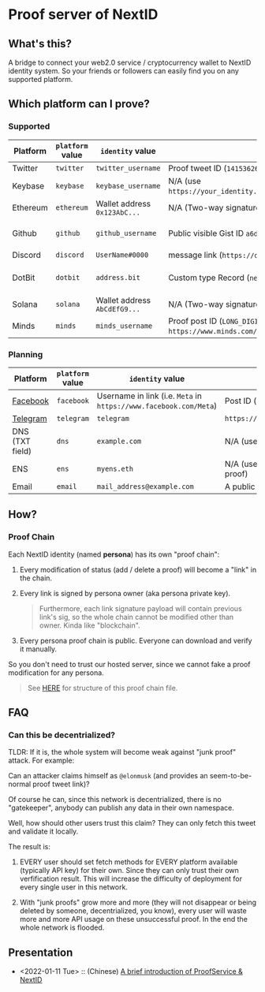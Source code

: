 # Proof server of NextID

## What's this?

A bridge to connect your web2.0 service / cryptocurrency wallet to
NextID identity system. So your friends or followers can easily find
you on any supported platform.

## Which platform can I prove?

### Supported

| Platform | `platform` value | `identity` value             | `proof_location` value                                                         | Misc.                                                   |
|----------|------------------|------------------------------|--------------------------------------------------------------------------------|---------------------------------------------------------|
| Twitter  | `twitter`        | `twitter_username`           | Proof tweet ID (`1415362679095635970`)                                         |                                                         |
| Keybase  | `keybase`        | `keybase_username`           | N/A (use `https://your_identity.keybase.pub/NextID/COMPRESSED_PUBKEY_HEX.txt`) |                                                         |
| Ethereum | `ethereum`       | Wallet address `0x123AbC...` | N/A (Two-way signatures created from persona sk and wallet sk)                 |                                                         |
| Github   | `github`         | `github_username`            | Public visible Gist ID `a6dddd2811af21b671fd`                                  | Gist should contains `0xPUBKEY_COMRESSED_HEX.json` file |
| Discord  | `discord`        | `UserName#0000`              | message link (`https://discord.com/channels/DIGITS/DIGITS/DIGITS`)             |                                                         |
| DotBit   | `dotbit`         | `address.bit`                | Custom type Record (`nextid_proof_0xPUBKEY_COMRESSED_HEX`)                     | Formerly known as DAS (Decentralized Account System)    |
| Solana   | `solana`         | Wallet address `AbCdEfG9...` | N/A (Two-way signatures created from persona sk and wallet sk)                 |                                                         |
| Minds    | `minds`          | `minds_username`             | Proof post ID (`LONG_DIGITS` in `https://www.minds.com/newsfeed/LONG_DIGITS`)  |                                                         |

### Planning

| Platform                             | `platform` value | `identity` value                                                  | `proof_location` value                                 | Misc. |
|--------------------------------------|------------------|-------------------------------------------------------------------|--------------------------------------------------------|-------|
| [Facebook](https://www.facebook.com) | `facebook`       | Username in link (i.e. `Meta` in `https://www.facebook.com/Meta`) | Post ID (`460695145492083`)                            |       |
| [Telegram](https://telegram.org)     | `telegram`       | `telegram`                                                        | `https://t.me/some_public_group/CHAT_ID_DIGITS`        |       |
| DNS (TXT field)                      | `dns`            | `example.com`                                                     | N/A (use `dig example.com TXT`)                        |       |
| ENS                                  | `ens`            | `myens.eth`                                                       | N/A (use `id.next.proof` record in ENS to store proof) |       |
| Email                                | `email`          | `mail_address@example.com`                                        | A public mailing list `mbox` download URL (?)          |       |

## How?

### Proof Chain

Each NextID identity (named **persona**) has its own "proof chain":

1. Every modification of status (add / delete a proof) will become a
   "link" in the chain.

2. Every link is signed by persona owner (aka persona private key).

   > Furthermore, each link signature payload will contain previous
   > link's sig, so the whole chain cannot be modified other than
   > owner. Kinda like "blockchain".

3. Every persona proof chain is public. Everyone can download and
   verify it manually.

So you don't need to trust our hosted server, since we cannot fake a
proof modification for any persona.

> See [HERE](./proof_chain.md) for structure of this proof chain file.

## FAQ

### Can this be decentrialized?

TLDR: If it is, the whole system will become weak against "junk proof"
attack. For example:

Can an attacker claims himself as `@elonmusk` (and provides an
seem-to-be-normal proof tweet link)?

Of course he can, since this network is decentrialized, there is no
"gatekeeper", anybody can publish any data in their own namespace.

Well, how should other users trust this claim?  They can only fetch this
tweet and validate it locally.

The result is:

1. EVERY user should set fetch methods for EVERY platform available
   (typically API key) for their own.  Since they can only trust their
   own verfification result.  This will increase the difficulty of
   deployment for every single user in this network.

2. With "junk proofs" grow more and more (they will not disappear or
   being deleted by someone, decentrialized, you know), every user
   will waste more and more API usage on these unsuccessful proof.
   In the end the whole network is flooded.

## Presentation

- <2022-01-11 Tue> :: (Chinese) [A brief introduction of ProofService & NextID](https://docs.google.com/presentation/d/1aq9H8eViLRgZ32xcTcTsAdET52X3P3jtuJFIP5COpyI/edit?usp=sharing)
